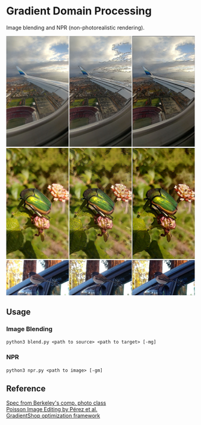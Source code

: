 # Gradient Domain Processing
Image blending and NPR (non-photorealistic rendering).

![plane_npr](images/plane_npr.jpg)
![figeater_npr](images/figeater_npr.jpg)
![bird_npr](images/bird_npr.jpg)

## Usage
### Image Blending
```
python3 blend.py <path to source> <path to target> [-mg]
```

### NPR
```
python3 npr.py <path to image> [-gm]
```

## Reference
[Spec from Berkeley's comp. photo class](https://inst.eecs.berkeley.edu/~cs194-26/fa16/hw/proj4g-gradient/index.html)  
[Poisson Image Editing by Pérez et al.](http://cs.brown.edu/courses/csci1950-g/asgn/proj2/resources/PoissonImageEditing.pdf)  
[GradientShop optimization framework](http://grail.cs.washington.edu/projects/gradientshop/demos/gs_paper_TOG_2009.pdf)
